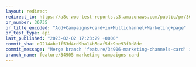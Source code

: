 ```yaml
---
layout: redirect
redirect_to: https://a8c-woo-test-reports.s3.amazonaws.com/public/pr/36735/api/index.html
pr_number: 36735
pr_title_encoded: "Add+Campaigns+card+in+Multichannel+Marketing+page"
pr_test_type: api
last_published: "2023-02-02 17:23:29 +0000"
commit_sha: c9214abe1f53d4cd9ba14b5eaf5dc9be93f0d8de
commit_message: "Merge branch 'feature/34906-marketing-channels-card' into feature/349…"
branch_name: feature/34905-marketing-campaigns-card
---
```

